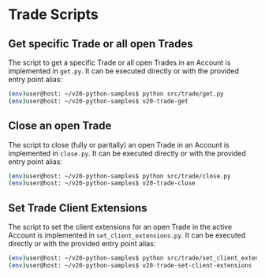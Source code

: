 # Trade Scripts

## Get specific Trade or all open Trades

The script to get a specific Trade or all open Trades in an Account is
implemented in `get.py`. It can be executed directly or with the provided
entry point alias:

```bash
(env)user@host: ~/v20-python-samples$ python src/trade/get.py
(env)user@host: ~/v20-python-samples$ v20-trade-get
```

## Close an open Trade

The script to close (fully or paritally) an open Trade in an Account is
implemented in `close.py`. It can be executed directly or with the provided entry
point alias:

```bash
(env)user@host: ~/v20-python-samples$ python src/trade/close.py
(env)user@host: ~/v20-python-samples$ v20-trade-close
```

## Set Trade Client Extensions

The script to set the client extensions for an open Trade in the active Account
is implemented in `set_client_extensions.py`. It can be executed directly or
with the provided entry point alias:

```bash
(env)user@host: ~/v20-python-samples$ python src/trade/set_client_extensions.py
(env)user@host: ~/v20-python-samples$ v20-trade-set-client-extensions
```
